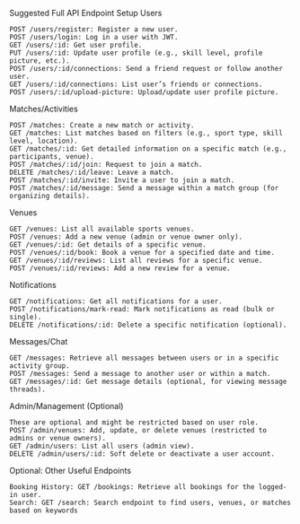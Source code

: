 Suggested Full API Endpoint Setup
Users

    POST /users/register: Register a new user.
    POST /users/login: Log in a user with JWT.
    GET /users/:id: Get user profile.
    PUT /users/:id: Update user profile (e.g., skill level, profile picture, etc.).
    POST /users/:id/connections: Send a friend request or follow another user.
    GET /users/:id/connections: List user’s friends or connections.
    POST /users/:id/upload-picture: Upload/update user profile picture.

Matches/Activities

    POST /matches: Create a new match or activity.
    GET /matches: List matches based on filters (e.g., sport type, skill level, location).
    GET /matches/:id: Get detailed information on a specific match (e.g., participants, venue).
    POST /matches/:id/join: Request to join a match.
    DELETE /matches/:id/leave: Leave a match.
    POST /matches/:id/invite: Invite a user to join a match.
    POST /matches/:id/message: Send a message within a match group (for organizing details).

Venues

    GET /venues: List all available sports venues.
    POST /venues: Add a new venue (admin or venue owner only).
    GET /venues/:id: Get details of a specific venue.
    POST /venues/:id/book: Book a venue for a specified date and time.
    GET /venues/:id/reviews: List all reviews for a specific venue.
    POST /venues/:id/reviews: Add a new review for a venue.

Notifications

    GET /notifications: Get all notifications for a user.
    POST /notifications/mark-read: Mark notifications as read (bulk or single).
    DELETE /notifications/:id: Delete a specific notification (optional).

Messages/Chat

    GET /messages: Retrieve all messages between users or in a specific activity group.
    POST /messages: Send a message to another user or within a match.
    GET /messages/:id: Get message details (optional, for viewing message threads).

Admin/Management (Optional)

    These are optional and might be restricted based on user role.
    POST /admin/venues: Add, update, or delete venues (restricted to admins or venue owners).
    GET /admin/users: List all users (admin view).
    DELETE /admin/users/:id: Soft delete or deactivate a user account.

Optional: Other Useful Endpoints

    Booking History: GET /bookings: Retrieve all bookings for the logged-in user.
    Search: GET /search: Search endpoint to find users, venues, or matches based on keywords
